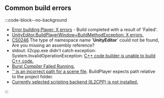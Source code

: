 ## Common build errors
:::code-block--no-background
- [Error building Player: X errors](Build%20Errors/Build%20Error.md) - Build completed with a result of 'Failed'.
- [UnityEditor.BuildPlayerWindow+BuildMethodException: X errors.](Build%20Errors/Build%20Error.md)
- [CS0246](Editor%20References.md) The type of namespace name '**UnityEditor**' could not be found, Are you missing an assembly reference?
- stdout: il2cpp.exe didn't catch exception: System.InvalidOperationException: [C++ code builder is unable to build C++ code.](Build%20Errors/IL2CPP%20Building.md)
- [Burst Compiler Failed Running.](Build%20Errors/Burst%20Building.md)
- ['' is an incorrect path for a scene file](Build%20Errors/Deleted%20Scenes.md). BuildPlayer expects path relative to the project folder.
- [Currently selected scripting backend (IL2CPP) is not installed.](Build%20Errors/IL2CPP%20Not%20Installed.md)

:::